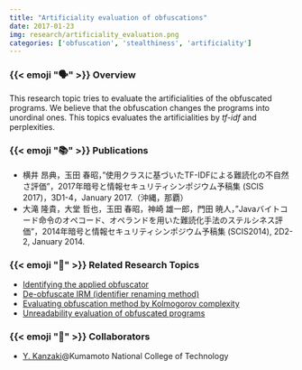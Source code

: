 ```yaml
---
title: "Artificiality evaluation of obfuscations"
date: 2017-01-23
img: research/artificiality_evaluation.png
categories: ['obfuscation', 'stealthiness', 'artificiality']
---
```


### {{< emoji ":speaking_head:" >}} Overview

This research topic tries to evaluate the artificialities of the obfuscated programs.
We believe that the obfuscation changes the programs into unordinal ones.
This topics evaluates the artificialities by *tf-idf* and perplexities.

### {{< emoji ":books:" >}} Publications

* 横井 昂典，玉田 春昭，”使用クラスに基づいたTF-IDFによる難読化の不自然さ評価”，2017年暗号と情報セキュリティシンポジウム予稿集 (SCIS 2017)，3D1-4，January 2017.（沖縄，那覇）
* 大滝 隆貴，大堂 哲也，玉田 春昭，神崎 雄一郎，門田 暁人，”Javaバイトコード命令のオペコード、オペランドを用いた難読化手法のステルシネス評価”，2014年暗号と情報セキュリティシンポジウム予稿集 (SCIS2014), 2D2-2, January 2014.

### {{< emoji ":mag_right:" >}} Related Research Topics

* [Identifying the applied obfuscator](../identifying_applied_obfuscator)
* [De-obfuscate IRM (identifier renaming method)](../deobfuscating_identifier_renaming)
* [Evaluating obfuscation method by Kolmogorov complexity](../evaluation_obfuscation_kolmogorov)
* [Unreadability evaluation of obfuscated programs](../unreadability_evaluation)

### {{< emoji ":handshake:" >}} Collaborators

* [Y. Kanzaki](http://www.hi.kumamoto-nct.ac.jp/~kanzaki/)@Kumamoto National College of Technology
